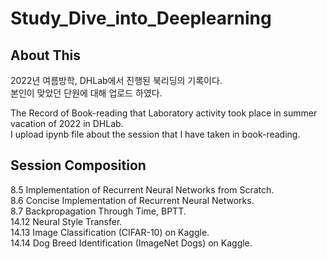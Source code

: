# Study_Dive_into_Deeplearning
## About This
2022년 여름방학, DHLab에서 진행된 북리딩의 기록이다.  
본인이 맞았던 단원에 대해 업로드 하였다.  

The Record of Book-reading that Laboratory activity took place in summer vacation of 2022 in DHLab.  
I upload ipynb file about the session that I have taken in book-reading.  

## Session Composition
8.5 Implementation of Recurrent Neural Networks from Scratch.  
8.6 Concise Implementation of Recurrent Neural Networks.  
8.7 Backpropagation Through Time, BPTT.   
14.12 Neural Style Transfer.  
14.13 Image Classification (CIFAR-10) on Kaggle.  
14.14 Dog Breed Identification (ImageNet Dogs) on Kaggle. 
